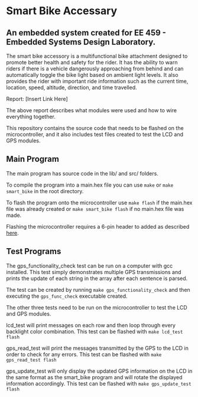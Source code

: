 # Smart Bike Accessary
## An embedded system created for EE 459 - Embedded Systems Design Laboratory.

The smart bike accessory is a multifunctional bike attachment designed to promote better health and safety for the rider. It has the ability to warn riders if there is a vehicle dangerously approaching from behind and can automatically toggle the bike light based on ambient light levels. It also provides the rider with important ride information such as the current time, location, speed, altitude, direction, and time travelled.

Report: [Insert Link Here]

The above report describes what modules were used and how to wire everything together.

This repository contains the source code that needs to be flashed on the microcontroller, and it also includes test files created to test the LCD and GPS modules.

## Main Program
The main program has source code in the lib/ and src/ folders.

To compile the program into a main.hex file you can use `make` or `make smart_bike` in the root directory.

To flash the program onto the microcontroller use `make flash` if the main.hex file was already created or `make smart_bike flash` if no main.hex file was made.

Flashing the microcontroller requires a 6-pin header to added as described [here](http://ece-classes.usc.edu/ee459/documents/AT328_Handout.pdf).

## Test Programs
The gps_functionality_check test can be run on a computer with gcc installed. This test simply demonstrates multiple GPS transmissions and prints the update of each string in the array after each sentence is parsed.

The test can be created by running `make gps_functionality_check` and then executing the `gps_func_check` executable created.


The other three tests need to be run on the microcontroller to test the LCD and GPS modules.

lcd_test will print messages on each row and then loop through every backlight color combination. This test can be flashed with `make lcd_test flash`

gps_read_test will print the messages transmitted by the GPS to the LCD in order to check for any errors. This test can be flashed with `make gps_read_test flash`

gps_update_test will only display the updated GPS information on the LCD in the same format as the smart_bike program and will rotate the displayed information accordingly. This test can be flashed with `make gps_update_test flash`
